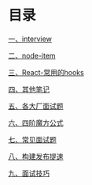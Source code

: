 # 目录[一、interview](interview.md)[二、node-item](node-item.md)[三、React-常用的hooks](React-常用的hooks.md)[四、其他笔记](其他笔记.md)[五、各大厂面试题](各大厂面试题.md)[六、四阶魔方公式](四阶魔方公式.md)[七、常见面试题](常见面试题.md)[八、构建发布提速](构建发布提速.md)[九、面试技巧](面试技巧.md)